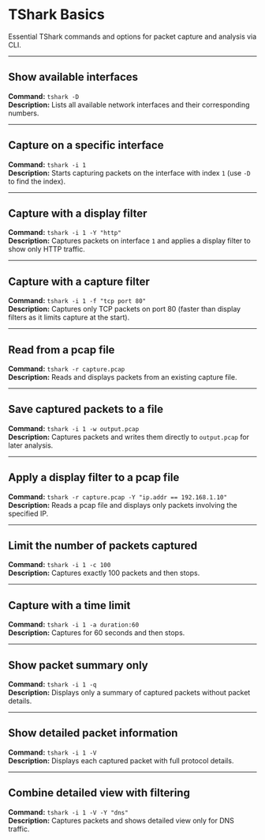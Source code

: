 # TShark Basics

Essential TShark commands and options for packet capture and analysis via CLI.

---

## Show available interfaces  
**Command:** `tshark -D`  
**Description:** Lists all available network interfaces and their corresponding numbers.

---

## Capture on a specific interface  
**Command:** `tshark -i 1`  
**Description:** Starts capturing packets on the interface with index `1` (use `-D` to find the index).

---

## Capture with a display filter  
**Command:** `tshark -i 1 -Y "http"`  
**Description:** Captures packets on interface `1` and applies a display filter to show only HTTP traffic.

---

## Capture with a capture filter  
**Command:** `tshark -i 1 -f "tcp port 80"`  
**Description:** Captures only TCP packets on port 80 (faster than display filters as it limits capture at the start).

---

## Read from a pcap file  
**Command:** `tshark -r capture.pcap`  
**Description:** Reads and displays packets from an existing capture file.

---

## Save captured packets to a file  
**Command:** `tshark -i 1 -w output.pcap`  
**Description:** Captures packets and writes them directly to `output.pcap` for later analysis.

---

## Apply a display filter to a pcap file  
**Command:** `tshark -r capture.pcap -Y "ip.addr == 192.168.1.10"`  
**Description:** Reads a pcap file and displays only packets involving the specified IP.

---

## Limit the number of packets captured  
**Command:** `tshark -i 1 -c 100`  
**Description:** Captures exactly 100 packets and then stops.

---

## Capture with a time limit  
**Command:** `tshark -i 1 -a duration:60`  
**Description:** Captures for 60 seconds and then stops.

---

## Show packet summary only  
**Command:** `tshark -i 1 -q`  
**Description:** Displays only a summary of captured packets without packet details.

---

## Show detailed packet information  
**Command:** `tshark -i 1 -V`  
**Description:** Displays each captured packet with full protocol details.

---

## Combine detailed view with filtering  
**Command:** `tshark -i 1 -V -Y "dns"`  
**Description:** Captures packets and shows detailed view only for DNS traffic.

